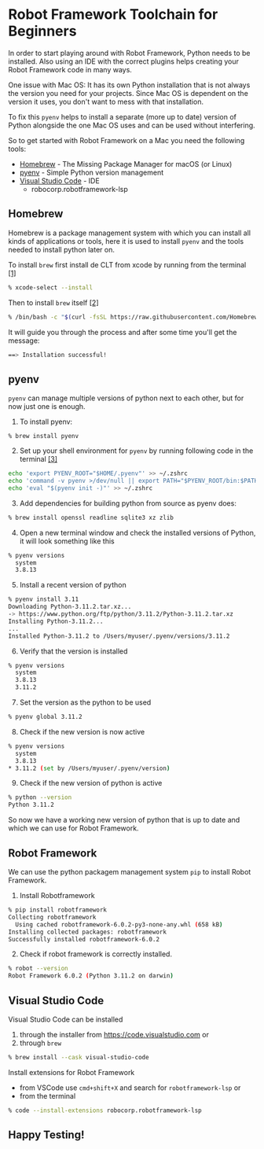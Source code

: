 # Robot Framework Toolchain for Beginners

In order to start playing around with Robot Framework, Python needs to be installed. Also using an IDE with the correct plugins helps creating your Robot Framework code in many ways.

One issue with Mac OS: It has its own Python installation that is not always the version you need for your projects. Since Mac OS is dependent on the version it uses, you don't want to mess with that installation.

To fix this `pyenv` helps to install a separate (more up to date) version of Python alongside the one Mac OS uses and can be used without interfering.

So to get started with Robot Framework on a Mac you need the following tools:

* [Homebrew](https://brew.sh) - The Missing Package Manager for macOS (or Linux)
* [pyenv](https://github.com/pyenv/pyenv) - Simple Python version management
* [Visual Studio Code]() - IDE
    * robocorp.robotframework-lsp

## Homebrew

Homebrew is a package management system with which you can install all kinds of applications or tools, here it is used to install `pyenv` and the tools needed to install python later on.

To install `brew` first install de CLT from xcode by running from the terminal [[1]](https://docs.brew.sh/Installation#macos-requirements)

```sh
% xcode-select --install
```

Then to install `brew` itself [[2]](https://brew.sh)

``` sh
% /bin/bash -c "$(curl -fsSL https://raw.githubusercontent.com/Homebrew/install/HEAD/install.sh)"
```

It will guide you through the process and after some time you'll get the message:

``` sh
==> Installation successful!
```

## pyenv

`pyenv` can manage multiple versions of python next to each other, but for now just one is enough.

1. To install pyenv:

``` 
% brew install pyenv
```

2. Set up your shell environment for `pyenv` by running following code in the terminal [[3]](https://github.com/pyenv/pyenv#set-up-your-shell-environment-for-pyenv) 

``` sh
echo 'export PYENV_ROOT="$HOME/.pyenv"' >> ~/.zshrc
echo 'command -v pyenv >/dev/null || export PATH="$PYENV_ROOT/bin:$PATH"' >> ~/.zshrc
echo 'eval "$(pyenv init -)"' >> ~/.zshrc
```


3. Add dependencies for building python from source as pyenv does:
``` bash
% brew install openssl readline sqlite3 xz zlib
```

4. Open a new terminal window and check the installed versions of Python, it will look something like this
``` sh
% pyenv versions
  system
  3.8.13
```

5. Install a recent version of python
``` sh
% pyenv install 3.11
Downloading Python-3.11.2.tar.xz...
-> https://www.python.org/ftp/python/3.11.2/Python-3.11.2.tar.xz
Installing Python-3.11.2...
...
Installed Python-3.11.2 to /Users/myuser/.pyenv/versions/3.11.2
```

6. Verify that the version is installed
``` sh
% pyenv versions
  system
  3.8.13
  3.11.2
```

7. Set the version as the python to be used
``` sh
% pyenv global 3.11.2
```

8. Check if the new version is now active
``` sh
% pyenv versions
  system
  3.8.13
* 3.11.2 (set by /Users/myuser/.pyenv/version)
```

9. Check if the new version of python is active

``` sh
% python --version
Python 3.11.2
```

So now we have a working new version of python that is up to date and which we can use for Robot Framework.

## Robot Framework

We can use the python packagem management system `pip` to install Robot Framework.

1. Install Robotframework
``` sh
% pip install robotframework
Collecting robotframework
  Using cached robotframework-6.0.2-py3-none-any.whl (658 kB)
Installing collected packages: robotframework
Successfully installed robotframework-6.0.2
```

2. Check if robot framework is correctly installed.
``` sh
% robot --version
Robot Framework 6.0.2 (Python 3.11.2 on darwin)
```

## Visual Studio Code

Visual Studio Code can be installed 
1. through the installer from https://code.visualstudio.com or
2. through `brew` 
``` sh
% brew install --cask visual-studio-code
```

Install extensions for Robot Framework
* from VSCode use `cmd+shift+X` and search for `robotframework-lsp` or
* from the terminal
``` sh
% code --install-extensions robocorp.robotframework-lsp
```

## Happy Testing!